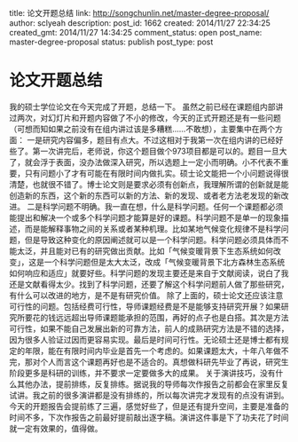 title: 论文开题总结
link: http://songchunlin.net/master-degree-proposal/
author: sclyeah
description: 
post_id: 1662
created: 2014/11/27 22:34:25
created_gmt: 2014/11/27 14:34:25
comment_status: open
post_name: master-degree-proposal
status: publish
post_type: post

# 论文开题总结

我的硕士学位论文在今天完成了开题，总结一下。 虽然之前已经在课题组内部讲过两次，对幻灯片和开题内容做了不小的修改，今天的正式开题还是有一些问题（可想而知如果之前没有在组内讲过该是多糟糕……不敢想），主要集中在两个方面： 一是研究内容偏多，题目有点大。不过这相对于我第一次在组内讲的已经好些了。第一次讲完后，老师说，你这个题目做个973项目都是可以的。题目一旦大了，就会浮于表面，没办法做深入研究，所以选题上一定小而明确。小不代表不重要，只有问题小了才有可能在有限时间内做扎实。硕士论文能把一个小问题说得很清楚，也就很不错了。博士论文则是要求必须有创新点，我理解所谓的创新就是能创造新的东西，这个新的东西可以新的方法、新的发现、或者老方法老发现的新改进。 二是科学问题不明确。我一直在想，什么是科学问题。任何一个课题都必须能提出和解决一个或多个科学问题才能算是好的课题。科学问题不是单一的现象描述，而是能解释事物之间的关系或者某种机理。比如某地气候变化规律不是科学问题，但是导致这种变化的原因阐述就可以是一个科学问题。科学问题必须具体而不能太泛，并且能对已有的研究做出贡献。比如「气候变暖背景下生态系统如何改变」，这是一个科学问题但是太大太泛，改成「气候变暖背景下北方森林生态系统如何响应和适应」就要好些。科学问题的发现主要还是来自于文献阅读，说白了我还是文献看得太少。找到了科学问题，还要了解这个科学问题前人做了那些研究，有什么可以改进的地方，是不是有研究价值。 除了上面的，硕士论文还应该注意可行性的问题。包括经费可行性，导师课题经费是不是能够支持研究开展？如果研究所要花的钱远远超出导师课题能承担的范围，再好的点子也是白搭。其次是方法可行性，如果不能自己发展出新的可靠方法，前人的成熟研究方法是不错的选择，因为很多人验证过因而更容易实现。最后是时间可行性。无论硕士还是博士都有规定的年限，能在有限时间内毕业是首先一个考虑的。如果课题太大，十年八年做不完，那对个人而言这个课题再好也是不适合的。真想做科研先毕业了再说，研究生阶段更多是科研的训练，并不要求一定要做多大的成果。 关于演讲技巧，没有什么其他办法，提前排练，反复排练。据说我的导师每次作报告之前都会在家里反复试讲。我之前的很多演讲都是没有排练的，所以每次讲完才发现有的点没有讲到。今天的开题报告会提前练了三遍，感觉好些了，但是还有提升空间，主要是准备的时间不多，下次作报告之前最好提前敲出逐字稿。演讲这件事是下了功夫花了时间就一定有效果的，值得做。